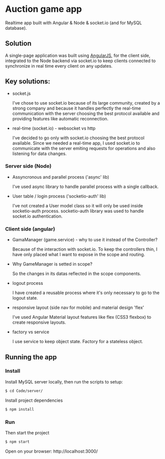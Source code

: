 # Auction game app

Realtime app built with Angular & Node & socket.io (and for MySQL database).

## Solution
A single-page application was built using [AngularJS](https://angularjs.org/), for the client side, integrated to the Node backend via socket.io to keep clients connected to synchronize in real time every client on any updates.

## Key solutions:
- socket.js

    I've chose to use socket.io because of its large community, created by a strong company and because it handles perfectly the real-time communication with the server choosing the best protocol available and providing features like automatic reconnection.

- real-time (socket.io) - websocket vs http

    I've decided to go only with socket.io choosing the best protocol available. Since we needed a real-time app, I used socket.io to communicate with the server emiting requests for operations and also listening for data changes.
    
### Server side (Node)
- Assyncronous and parallel process ('async' lib)

    I've used async library to handle parallel process with a single callback.

- User table / login process ('socketio-auth' lib)

    I've not created a User model class so it will only be used inside socketio-auth process. socketio-auth library was used to handle socket.io authentication.
    
### Client side (angular)
- GamaManager (game.service) - why to use it instead of the Controller?
    
    Because of the interaction with socket.io. To keep the controllers thin, I have only placed what I want to expose in the scope and routing.

- Why GameManager is setted in scope?
    
    So the changes in its datas reflected in the scope components.

- logout process

    I have created a reusable process where it's only necessary to go to the logout state.

- responsive layout (side nav for mobile) and material design 'flex'

    I've used Angular Material layout features like flex (CSS3 flexbox) to create responsive layouts.

- factory vs service

    I use service to keep object state. Factory for a stateless object.


## Running the app
### Install
Install MySQL server locally, then run the scripts to setup:
```sh
$ cd Code/server/ 
```
Install project dependencies
```sh
$ npm install
```
### Run
Then start the project
```sh
$ npm start
```

Open on your browser:
http://localhost:3000/
